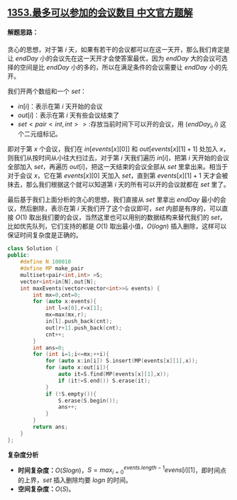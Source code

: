 ## [1353.最多可以参加的会议数目 中文官方题解](https://leetcode.cn/problems/maximum-number-of-events-that-can-be-attended/solutions/100000/zui-duo-ke-yi-can-jia-de-hui-yi-shu-mu-by-leetcode)

#### 解题思路：

贪心的思想，对于第 $i$ 天，如果有若干的会议都可以在这一天开，那么我们肯定是让 $endDay$ 小的会议先在这一天开才会使答案最优，因为 $endDay$ 大的会议可选择的空间是比 $endDay$ 小的多的，所以在满足条件的会议需要让 $endDay$ 小的先开。



我们开两个数组和一个 $set$：

- $in[i]$：表示在第 $i$ 天开始的会议
- $out[i]$：表示在第 $i$ 天有些会议结束了
- $set<pair<int,int> >:$存放当前时间下可以开的会议，用 $(endDay_i,i)$ 这个二元组标记。

即对于第 $x$ 个会议，我们在 $in[events[x][0]]$ 和 $out[events[x][1]+1]$ 处加入 $x$，则我们从按时间从小往大扫过去，对于第 $i$ 天我们遍历 $in[i]$，把第 $i$ 天开始的会议全部加入 $set$，再遍历 $out[i]$，把这一天结束的会议全部从 $set$ 里拿出来。相当于对于会议 $x$，它在第 $events[x][0]$ 天加入 $set$，直到第 $events[x][1]+1$ 天才会被抹去，那么我们根据这个就可以知道第 $i$ 天的所有可以开的会议就都在 $set$ 里了。

最后基于我们上面分析的贪心的思想，我们直接从 $set$ 里拿出 $endDay$ 最小的会议，然后删除，表示在第 $i$ 天我们开了这个会议即可，$set$ 内部是有序的，可以直接 $O(1)$ 取出我们要的会议，当然这里也可以用别的数据结构来替代我们的 $set$，比如优先队列，它们支持的都是 $O(1)$ 取出最小值，$O(logn)$ 插入删除，这样可以保证时间复杂度是正确的。


```C++ []
class Solution {
public:
    #define N 100010
    #define MP make_pair
    multiset<pair<int,int> >S;
    vector<int>in[N],out[N];
    int maxEvents(vector<vector<int>>& events) {
        int mx=0,cnt=0;
        for (auto x:events){
            int l=x[0],r=x[1];
            mx=max(mx,r);
            in[l].push_back(cnt);
            out[r+1].push_back(cnt);
            cnt++;
        }
        int ans=0;
        for (int i=1;i<=mx;++i){
            for (auto x:in[i]) S.insert(MP(events[x][1],x));
            for (auto x:out[i]){
                auto it=S.find(MP(events[x][1],x));
                if (it!=S.end()) S.erase(it);
            }
            if (!S.empty()){
                S.erase(S.begin());
                ans++;
            }
        }
        return ans;
    }
};
```

**复杂度分析**

- **时间复杂度：**$O(Slogn)$，$S=max_{i=0}^{events.length-1}{evens[i][1]}$，即时间点的上界，$set$ 插入删除均要 $logn$ 的时间。
- **空间复杂度：**$O(S)$。